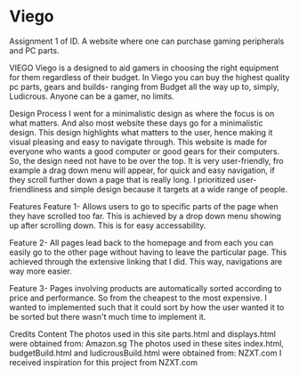 # Viego
Assignment 1 of ID. A website where one can purchase gaming peripherals and PC parts.

VIEGO
Viego is a designed to aid gamers in choosing the right equipment for them regardless of their budget. In Viego you can buy the highest quality pc parts, gears and builds- ranging from Budget all the way up to, simply, Ludicrous. Anyone can be a gamer, no limits. 

Design Process
I went for a minimalistic design as where the focus is on what matters. And also most website these days go for a minimalistic design. This design highlights what matters to the user, hence making it visual pleasing and easy to navigate through. This website is made for everyone who wants a good computer or good gears for their computers. So, the design need not have to be over the top. It is very user-friendly, fro example a drag down menu will appear, for quick and easy navigation, if they scroll further down a page that is really long. I prioritized user-friendliness and simple design because it targets at a wide range of people. 

Features
Feature 1- Allows users to go to specific parts of the page when they have scrolled too far. This is achieved by a drop down menu showing up after scrolling down. This is for easy accessability. 

Feature 2- All pages lead back to the homepage and from each you can easily go to the other page without having to leave the particular page. This achieved through the extensive linking that I did. This way, navigations are way more easier. 

Feature 3- Pages involving products are automatically sorted according to price and performance. So from the cheapest to the most expensive. I wanted to implemented such that it could sort by how the user wanted it to be sorted but there wasn't much time to implement it. 


Credits
Content
The photos used in this site parts.html and displays.html were obtained from: Amazon.sg
The photos used in these sites index.html, budgetBuild.html and ludicrousBuild.html were obtained from: NZXT.com
I received inspiration for this project from NZXT.com